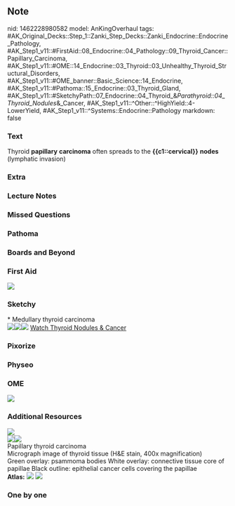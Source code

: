 ## Note
nid: 1462228980582
model: AnKingOverhaul
tags: #AK_Original_Decks::Step_1::Zanki_Step_Decks::Zanki_Endocrine::Endocrine_Pathology, #AK_Step1_v11::#FirstAid::08_Endocrine::04_Pathology::09_Thyroid_Cancer::Papillary_Carcinoma, #AK_Step1_v11::#OME::14_Endocrine::03_Thyroid::03_Unhealthy_Thyroid_Structural_Disorders, #AK_Step1_v11::#OME_banner::Basic_Science::14_Endocrine, #AK_Step1_v11::#Pathoma::15_Endocrine::03_Thyroid_Gland, #AK_Step1_v11::#SketchyPath::07_Endocrine::04_Thyroid_&_Parathyroid::04_Thyroid_Nodules_&_Cancer, #AK_Step1_v11::^Other::^HighYield::4-LowerYield, #AK_Step1_v11::^Systems::Endocrine::Pathology
markdown: false

### Text
<div>
  Thyroid <b>papillary</b> <b>carcinoma</b> often spreads to the
  <b>{{c1::cervical}}</b> <b>nodes</b> (lymphatic invasion)
</div>

### Extra


### Lecture Notes


### Missed Questions


### Pathoma


### Boards and Beyond


### First Aid
<img src="tmpHgw63P.png">

### Sketchy
<div>
  * Medullary thyroid carcinoma
</div><img src=
"papillary%20carcinoma%20solitary_1566160514431.jpg"><img src=
"medullary%20thyroid%20spread%20cervical%20lymph%20nodes_1566160514431.jpg"><img src="Zoverall%20picture-999743758a67f3dac9a5565b03c04c78c0075e67_1566160514431.JPG">
<a href=
"https://dashboard.sketchy.com/study/medical/courses/medical-pathophysiology/units/medical-pathophysiology-endocrine/videos/medical-pathophysiology-endocrine-thyroid-and-parathyroid-thyroid-nodules-and-cancer?utm_source=anki&utm_medium=partnership&utm_campaign=february_update&utm_content=medical">
Watch Thyroid Nodules & Cancer</a>

### Pixorize


### Physeo


### OME
<div class="ome-widget">
  <a href=
  "https://onlinemeded.org/spa/endocrine?ref=anki"><img src="_OME_AnkiFlashcards_Topic_6.png"></a>
</div>

### Additional Resources
<img src="paste-db723abdb73d5bd6f20928e1906e402918649cd5.jpg">
<div><img src="big_5a202daa8821d.jpg"><img src=
"5a202daa8821d.jpg"></div>
<div>
  <div>
    <div>
      Papillary thyroid carcinoma
    </div>
  </div>
  <div>
    <div>
      <div>
        Micrograph image of thyroid tissue (H&E stain, 400x
        magnification)
      </div>
      <div>
        Green overlay: psammoma bodies White overlay: connective
        tissue core of papillae Black outline: epithelial cancer
        cells covering the papillae
      </div>
    </div>
  </div>
</div><b>Atlas:</b> <img src="tmpW7blMi.png"> <img src=
"tmpGmQqX7.png">

### One by one

